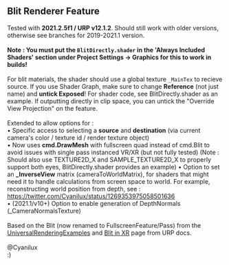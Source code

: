 ## Blit Renderer Feature
Tested with **2021.2.5f1 / URP v12.1.2**. Should still work with older versions, otherwise see branches for 2019-2021.1 version.
<br /><br />
**Note : You must put the `BlitDirectly.shader` in the 'Always Included Shaders' section under Project Settings → Graphics for this to work in builds!**
<br /><br />
For blit materials, the shader should use a global texture `_MainTex` to recieve source. If you use Shader Graph, make sure to change **Reference** (not just name) and **untick Exposed**! For shader code, see BlitDirectly.shader as an example. If outputting directly in clip space, you can untick the "Override View Projection" on the feature.
<br /><br />
Extended to allow options for :<br />
• Specific access to selecting a **source** and **destination** (via current camera's color / texture id / render texture object)<br />
• Now uses **cmd.DrawMesh** with fullscreen quad instead of cmd.Blit to avoid issues with single pass instanced VR/XR (but not fully tested)
	(Note : Should also use TEXTURE2D_X and SAMPLE_TEXTURE2D_X to properly support both eyes, BlitDirectly.shader provides an example)
• Option to set an **_InverseView** matrix (cameraToWorldMatrix), for shaders that might need it to handle calculations from screen space to world. For example, reconstructing world position from depth, see : https://twitter.com/Cyanilux/status/1269353975058501636<br />
• (2021.1/v10+) Option to enable generation of DepthNormals (_CameraNormalsTexture)
<br /><br />
Based on the Blit (now renamed to FullscreenFeature/Pass) from the [UniversalRenderingExamples](https://github.com/Unity-Technologies/UniversalRenderingExamples/tree/master/Assets/Scripts/Runtime/RenderPasses) and [Blit in XR](https://docs.unity3d.com/Packages/com.unity.render-pipelines.universal@12.1/manual/renderer-features/how-to-fullscreen-blit-in-xr-spi.html) page from URP docs.
<br /><br />
@Cyanilux<br />
:)
